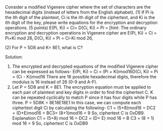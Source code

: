 Consider a modified Vigenere cipher where the set of characters are the hexadecimal digits (instead of letters from the English alphabet).
(1) If Pi is the ith digit of the plaintext, Ci is the ith digit of the ciphertext, and Ki
is the ith digit of the key, please write equations for the encryption and decryption operations. (5 points)
E(Pi, Ki) = Ci=
D(Ci, Ki) = Pi =
[hint: The ordinary encryption and decryption operations in Vigenere cipher are
E(Pi, Ki) = Ci = Pi+Ki mod 26,
D(Ci, Ki) = Pi = Ci-Ki mod 26,

(2) For P = 5D8 and K= 8E1, what is C?

Solution:
1) The encrypted and decrypted equations of the modified Vigenere cipher can be expressed as follows-
E(Pi, Ki) = Ci = (Pi + Ki)mod16D(Ci, Ki) = Pi = (Ci - Ki)mod16
There are 16 possible hexadecimal digits, therefore the modulus is 16 instead of 26 (0-9 and A-F).
2) Let P = 5D8 and K = 8E1.
The encryption equation must be applied to each pair of plaintext and key digits in order to find the ciphertext C.
K can be repeated cyclically to match P since it has four digits while P has three.
P = 5D8K = 8E18E18E1
In this case, we can compute each ciphertext digit Ci by calculating the following-
C1 = (5+8)mod16 = DC2 = (D+E)mod16 = BC3= (8+1)mod16 = 9 So,
ciphertext C is OxDB9.
Explanation
C1 = (5+8) mod 16 = DC2 = (D+ E) mod 16 = B C3 = (8 + 1) mod 16 = 9 So,
ciphertext C is OxDB9
